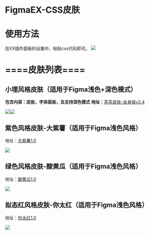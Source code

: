 # FigmaEX-CSS皮肤
# 使用方法
在EX插件面板的设置中，粘贴css代码即可。
![](https://user-images.githubusercontent.com/16641863/224472439-83f45515-c6e0-4bee-8e1b-9314e450c4be.png#height=373&id=XtC8B&originHeight=711&originWidth=397&originalType=binary&ratio=1&rotation=0&showTitle=false&status=done&style=none&title=&width=208)

# ====皮肤列表====

## 小埋风格皮肤（适用于Figma浅色+深色模式）
**包含内容：皮肤，字体面板，及支持深色模式**
**地址：**[茶茶皮肤-全身版v2.4](https://github.com/liteyais/FigmaEX-CSS-Skin/blob/main/%E5%B0%8F%E5%9F%8B%E9%A3%8E%E6%A0%BC%E7%9A%AE%E8%82%A4-%E8%8C%B6%E8%8C%B6%E7%9A%AE%E8%82%A4/%E8%8C%B6%E8%8C%B6%E7%9A%AE%E8%82%A4-%E5%85%A8%E8%BA%AB%E7%89%88v2.4.css) 

![](https://user-images.githubusercontent.com/16641863/224476866-7ece3904-a4f8-4939-8103-c3dc62f1e467.png#height=288&id=uSwbW&originHeight=683&originWidth=920&originalType=binary&ratio=1&rotation=0&showTitle=false&status=done&style=none&title=&width=388)![](https://user-images.githubusercontent.com/16641863/224476872-9fc1e216-a4c8-4b71-ab25-8737b8351cb7.gif#height=289&id=NA9wg&originHeight=472&originWidth=286&originalType=binary&ratio=1&rotation=0&showTitle=false&status=done&style=none&title=&width=175)
## 紫色风格皮肤-大紫薯（适用于Figma浅色风格）
地址：[大紫薯1.0](https://github.com/liteyais/FigmaEX-CSS-Skin/tree/main/%E7%B4%AB%E8%89%B2%E9%A3%8E%E6%A0%BC%E7%9A%AE%E8%82%A4-%E5%A4%A7%E7%B4%AB%E8%96%AF)

![](https://user-images.githubusercontent.com/16641863/224476884-08394f54-d8b1-4aa5-8b69-7f68c6a6d836.png#height=322&id=guyZv&originHeight=691&originWidth=472&originalType=binary&ratio=1&rotation=0&showTitle=false&status=done&style=none&title=&width=220)
## 绿色风格皮肤-酸黄瓜（适用于Figma浅色风格）
地址：[酸黄瓜1.0](https://github.com/liteyais/FigmaEX-CSS-Skin/tree/main/%E7%BB%BF%E8%89%B2%E9%A3%8E%E6%A0%BC%E7%9A%AE%E8%82%A4-%E9%85%B8%E9%BB%84%E7%93%9C)

![](https://user-images.githubusercontent.com/16641863/224476888-55af24f9-8045-4e89-bcdb-b7a725924c7b.png#height=310&id=y7Wrz&originHeight=661&originWidth=469&originalType=binary&ratio=1&rotation=0&showTitle=false&status=done&style=none&title=&width=220)
## 拟态红风格皮肤-你太红（适用于Figma浅色风格）
地址：[你太红1.0](https://github.com/liteyais/FigmaEX-CSS-Skin/tree/main/%E6%8B%9F%E6%80%81%E7%BA%A2%E9%A3%8E%E6%A0%BC%E7%9A%AE%E8%82%A4-%E4%BD%A0%E5%A4%AA%E7%BA%A2)

![](https://user-images.githubusercontent.com/16641863/224476894-9864f396-9909-46d8-8128-25bb50e4236c.png#height=314&id=ZKf55&originHeight=673&originWidth=472&originalType=binary&ratio=1&rotation=0&showTitle=false&status=done&style=none&title=&width=220)


